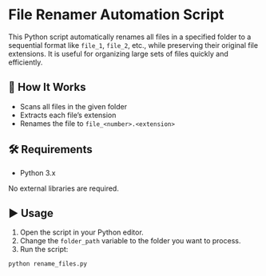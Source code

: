 # File Renamer Automation Script

This Python script automatically renames all files in a specified folder to a sequential format like `file_1`, `file_2`, etc., while preserving their original file extensions. It is useful for organizing large sets of files quickly and efficiently.

## 📁 How It Works

- Scans all files in the given folder
- Extracts each file’s extension
- Renames the file to `file_<number>.<extension>`

## 🛠 Requirements

- Python 3.x

No external libraries are required.

## ▶️ Usage

1. Open the script in your Python editor.
2. Change the `folder_path` variable to the folder you want to process.
3. Run the script:

```bash
python rename_files.py
